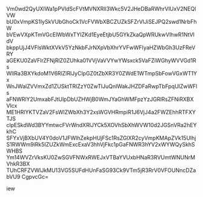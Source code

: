 Vm0wd2QyUXlWa1pPVldScFVtMVNXRll3Wkc5V2JHeDBaRWhrVlUxV2NEQlVW
bU0xVmpKS1IySkVUbGhoCk1VcFVWbXBCZUZkSFZrVlJiSEJPQ2swd1NrbFhW
bVEwVXpKTmVGcElWbWxTYlZKd1EyeEtjbU5GYkZkaQpWRUkwVlhwR1NtVldV
bkppUjJ4VFlsWktXVkV5YzNkbFJrNXpVbXhrYVFwWFIyaHZWbGh3UzFReVRY
aGEKU0ZaVFlrZFNjRlZ0ZUhka01VVjVaVVYwYWsxck5VaFZiWGhyWVVGd1Rs
WllRa3BXYkdoM1V6RlZlRlJyClpGZ0tZbXR3Y0ZWdE1WTmpSbFowVGxWT1Yx
WnJWalZVVmxZd1ZUSktTRlZzY0ZwTlJuQnlWakJHZDFaRwpTbFpqUlZwWFls
aFNWRlY2UmxabFJtUlpDbUZHWjB0WmJYaGhWMFpzYzJGRlRsZFNiRXBXVlcx
ME1HRlYKTVZaV2FsWlZWbXh3Y2xsWGVHRmpiR1J6VjJ4a2FWZEhhRTFXYTJS
clpESkdWd3BYYmtwcFVrWndXRlJYCk5XOVhSbXhWVW10d2JGSnVRa2hEYkhC
SFYxVjBXbUV4Y0doV1JFWlhZekpHUjFSc1RsZGlXR2cyVmpKMApZVk15Ulhj
S1RWWm9iRk5IZUZkWmExcExaV3hhVjFkc1pGaFNWR3hYV2xWYWQySkhSWHBS
Ym14WVZrVksKU0ZwSGVFNWxRWEJxVTBaYVUxbHNaR3RVUmtWNUNrMVhkR3BX
TUhCRFZVWlJkMU13VG5SUFdHUnFaSG93Ck9VTm5jR3RrV0VFOUNncDZabVU9
CgpvcGc=

iew